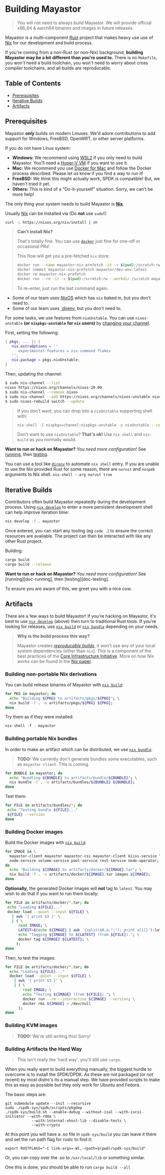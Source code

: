 # Building Mayastor

> You will not need to always build Mayastor. We will provide official x86_64
> & aarch64 binaries and images in future releases.

Mayastor is a multi-component [Rust][rust-lang] project that makes heavy use use of
[Nix][nix-explore] for our development and build process.

If you're coming from a non-Rust (or non-Nix) background, **building Mayastor may be a bit
different than you're used to.** There is no `Makefile`, you won't need a build toolchain,
you won't need to worry about cross compiler toolchains, and all builds are reproducable.

## Table of Contents

* [Prerequisites](#Prerequisites)
* [Iterative Builds](#Iterative-Builds)
* [Artifacts](#Artifacts)

## Prerequisites

Mayastor **only** builds on modern Linuxes. We'd adore contributions to add support for
Windows, FreeBSD, OpenWRT, or other server platforms.

If you do not have Linux system:

* **Windows:** We recommend using [WSL2][windows-wsl2] if you only need to
  build Mayastor. You'll need a [Hyper-V VM][windows-hyperv] if you want to use it.
* **Mac:** We recommend you use [Docker for Mac][docker-install]
  and follow the Docker process described. Please let us know if you find a way to
  run it!
* **FreeBSD:** We *think* this might actually work, SPDK is compatible! But, we haven't
  tried it yet.
* **Others:** This is kind of a "Do-it-yourself" situation. Sorry, we can't be more help!

The only thing your system needs to build Mayastor is [**Nix**][nix-install].

Usually [Nix][nix-install] can be installed via (Do **not** use `sudo`!):

```bash
curl -L https://nixos.org/nix/install | sh
```

> **Can't install Nix?**
>
> That's totally fine. You can use [`docker`][docker-install] just fine for one-off or occasional PRs!
>
> This flow will get you a pre-fetched `nix` store:
> ```bash
> docker run --name mayastor-nix-prefetch -it -v $(pwd):/scratch:rw --privileged --workdir /scratch nixos/nix nix-shell --run "exit 0"
> docker commit mayastor-nix-prefetch mayastor/dev-env:latest
> docker rm mayastor-nix-prefetch
> docker run --rm -it -v $(pwd):/scratch:rw --workdir /scratch mayastor/dev-env:latest nix-shell
> ```
>
> To re-enter, just run the last command again.


* Some of our team uses [NixOS][nixos] which has `nix` baked in, but you don't need to.
* Some of our team uses [`direnv][direnv], but you don't need to.

For some tasks, we use features from `nixUnstable`. You can use `nixos-unstable`
**(or `nixpkgs-unstable` for `nix` users)** by [changing your channel][nix-channel].

First, setting the following:

```nix
{ pkgs, ... }: {
   nix.extraOptions = ''
      experimental-features = nix-command flakes
   '';
   nix.package = pkgs.nixUnstable;
}
```

Then, updating the channel:

```bash
$ sudo nix-channel --list
nixos https://nixos.org/channels/nixos-20.09
$ sudo nix-channel --remove nixos
$ sudo nix-channel --add https://nixos.org/channels/nixos-unstable nixos
$ sudo nixos-rebuild switch --update
```

> If you don't want, you can drop into a
`nixUnstable` supporting shell with:
>
> ```bash
> nix-shell -I nixpkgs=channel:nixpkgs-unstable -p nixUnstable --command "nix --experimental-features 'nix-command flakes' develop -f . mayastor"
> ```
>
> Don't want to use `nixUnstable`? **That's ok!** Use `nix-shell` and `nix-build` as you normally would.

**Want to run or hack on Mayastor?** *You need more configuration!* See
[running][doc-run], then [testing][doc-test].


You can use a tool like [`direnv`][direnv] to automate `nix shell` entry.
If you are unable to use the Nix provided Rust for some reason, there are `norust` and `nospdk` arguments to Nix shell. `nix-shell --arg norust true`
## Iterative Builds

Contributors often build Mayastor repeatedly during the development process.
Using [`nix develop`][nix-develop] to enter a more persistent development shell can help improve
iteration time:

```bash
nix develop -f . mayastor
```

Once entered, you can start any tooling (eg `code .`) to ensure the correct resources are available.
The project can then be interacted with like any other Rust project.

Building:

```bash
cargo build
cargo build --release
```

**Want to run or hack on Mayastor?** *You need more configuration!* See
[running][doc-running], then [testing][doc-testing].

To ensure you are aware of this, we greet you with a nice cow.

## Artifacts

There are a few ways to build Mayastor! If you're hacking on Mayastor, it's best to use
[`nix develop`][nix-develop] (above) then turn to traditional Rust tools. If you're looking for releases, use [`nix build`][nix-build] or [`nix bundle`][nix-bundle] depending on your needs.

> **Why is the build process this way?**
>
> Mayastor creates [*reproducable builds*][reproducable-builds], it won't use any of your
> local system dependencies (other than `nix`). This is a component of the best practices of the
> [Core Infrastructure Initiative][cii-best-practices]. More on how Nix works can be found in the
> [Nix paper][nix-paper].
### Building non-portable Nix derivations

You can build release binaries of Mayastor with [`nix build`][nix-build]:

```bash
for PKG in mayastor; do
  echo "Building ${PKG} to artifacts/pkgs/${PKG}"; \
  nix build -f . -o artifacts/pkgs/${PKG} ${PKG};
done
```

Try them as if they were installed:

```rust
nix shell -f . mayastor
```

### Building portable Nix bundles

In order to make an artifact which can be distributed, we use [`nix bundle`][nix-bundle].

> **TODO:** We currently don't generate bundles some executables, such as
> `mayastor-client`. This is coming.

```bash
for BUNDLE in mayastor; do
  echo "Bundling ${BUNDLE} to artifacts/bundle/${BUNDLE}"; \
  nix bundle -f . -o artifacts/bundles/${BUNDLE} ${BUNDLE};
done
```

Test them:

```bash
for FILE in artifacts/bundles/*; do
 echo "Testing bundle ${FILE}..."
 ${FILE} --version
done
```

### Building Docker images

Build the Docker images with [`nix build`][nix-build]:

```bash
for IMAGE in \
  mayastor-client mayastor mayastor-csi mayastor-client kiiss-service \
  node-service volume-service pool-service rest-service node-operator; \
do
  echo "Building ${IMAGE} to artifacts/docker/${IMAGE}.tar"; \
  nix build -f . -o artifacts/docker/${IMAGE}.tar images.${IMAGE};
done
```

**Optionally,** the generated Docker images will **not** tag to `latest`. You may wish to do that if
you want to run them locally:

```bash
for FILE in artifacts/docker/*.tar; do
 echo "Loading ${FILE}..."
 docker load --quiet --input ${FILE} \
   | awk '{ print $3 }' \
   | ( \
      read IMAGE; \
      LATEST=$(echo ${IMAGE} | awk '{split($0,a,":"); print a[1]}'):latest; \
      echo "Tagging ${IMAGE} to ${LATEST} (from ${FILE})."; \
      docker tag ${IMAGE} ${LATEST}; \
     );
done
```

Then, to test the images:

```bash
for FILE in artifacts/docker/*.tar; do
  echo "Loading ${FILE}..."
  docker load --quiet --input ${FILE} \
    | awk '{ print $3 }' \
    | ( \
        read IMAGE; \
        echo "Testing ${IMAGE} (from ${FILE})."; \
        docker run --rm --interactive ${IMAGE} --version; \
        docker rmi ${IMAGE} > /dev/null
      );
done
```

### Building KVM images

> **TODO:** We're still writing this! Sorry!

### Building Artifacts the Hard Way

> This isn't really the 'hard way', you'll still use `cargo`.

When you really want to build everything manually, the biggest hurdle to overcome is to install the SPDK/DPDK. As these
are not packaged (or not recent) by most distro's its a manual step. We have provided scripts to make this as easy as
possible but they only work for Ubuntu and Fedora.

The basic steps are:

```
git submodule update --init --recursive
sudo ./spdk-sys/spdk/scripts/pkgdep
./spdk-sys/build.sh --enable-debug --without-isal --with-iscsi-initiator --with-rdma \
            --with-internal-vhost-lib --disable-tests \
            --with-crypto
```
At this point you will have a .so file in `spdk-sys/build` you can leave it there and set the run path flag for rustc to find it:

```
export RUSTFLAGS="-C link-args=-Wl,-rpath=$(pwd)/spdk-sys/build"
```

Or, you can copy over the .so to `/usr/local/lib` or something similar.

One this is done, you should be able to run `cargo build --all`

[doc-run]: ./run.md
[doc-test]: ./test.md
[direnv]: https://direnv.net/
[nix-explore]: https://nixos.org/explore.html
[nix-install]: https://nixos.org/download.html
[nix-develop]: https://nixos.org/manual/nix/unstable/command-ref/new-cli/nix3-develop.html
[nix-paper]: https://edolstra.github.io/pubs/nixos-jfp-final.pdf
[nix-build]: https://nixos.org/manual/nix/unstable/command-ref/new-cli/nix3-build.html
[nix-bundle]: https://nixos.org/manual/nix/unstable/command-ref/new-cli/nix3-bundle.html
[nix-shell]: https://nixos.org/manual/nix/unstable/command-ref/new-cli/nix3-shell.html
[nix-channel]: https://nixos.wiki/wiki/Nix_channels
[nixos]: https://nixos.org/
[rust-lang]: https://www.rust-lang.org/
[windows-wsl2]: https://wiki.ubuntu.com/WSL#Ubuntu_on_WSL
[windows-hyperv]: https://wiki.ubuntu.com/Hyper-V
[docker-install]: https://docs.docker.com/get-docker/
[reproducable-builds]: https://reproducible-builds.org/
[cii-best-practices]: https://www.coreinfrastructure.org/programs/best-practices-program/
[direnv]: https://direnv.net/
